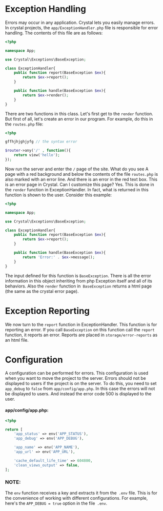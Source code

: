 # Exception Handling
Errors may occur in any application. Crystal lets you easily manage errors.
In crystal projects, the `app/ExceptionHandler.php` file is responsible for error handling. The contents of this file are as follows:

```php
<?php

namespace App;

use Crystal\Exceptions\BaseException;

class ExceptionHandler{
	public function report(BaseException $ex){
		return $ex->report();
	}

	public function handle(BaseException $ex){
		return $ex->render();
	}
}
```



There are two functions in this class. Let's first get to the `render` function. But first of all, let's create an error in our program. For example, do this in the `routes.php` file:


```php
<?php

gffhjhjghjyfg // the syntax error

$router->any('/' , function(){
    return view('hello');
});
```


Now run the server and enter the `/` page of the site. What do you see A page with a red background and below the contents of the file `routes.php` is also marked with an error line. And there is an error in the red text box. This is an error page in Crystal. Can I customize this page? Yes. This is done in the `render` function in ExceptionHandler. In fact, what is returned in this function is shown to the user. Consider this example:


```php
<?php

namespace App;

use Crystal\Exceptions\BaseException;

class ExceptionHandler{
	public function report(BaseException $ex){
		return $ex->report();
	}

	public function handle(BaseException $ex){
		return 'Error:' . $ex->message();
	}
}
```


The input defined for this function is `BaseException`. There is all the error information in this object inheriting from php Exception itself and all of its behaviors.
Also the `render` function in` BaseException` returns a html page (the same as the crystal error page).


# Exception Reporting
We now turn to the `report` function in ExceptionHandler.
This function is for reporting an error.
If you call `BaseException` on this function call the `report` function, it reports an error.
Reports are placed in `storage/error-reports` as an html file.





# Configuration
A configuration can be performed for errors. This configuration is used when you want to move the project to the server. Errors should not be displayed to users if the project is on the server. To do this, you need to set `app_debug` to `false` from `app/config/app.php`. In this case the errors will not be displayed to users. And instead the error code 500 is displayed to the user.

#### app/config/app.php:

```php
<?php

return [
    'app_status' => env('APP_STATUS'),
    'app_debug' => env('APP_DEBUG'),

    'app_name' => env('APP_NAME'),
    'app_url' => env('APP_URL'),

    'cache_default_life_time' => 604800,
    'clean_views_output' => false,
];
```

### NOTE:
The `env` function receives a key and extracts it from the` .env` file. This is for the convenience of working with different configurations. For example, here's the `APP_DEBUG = true` option in the file` .env`.




